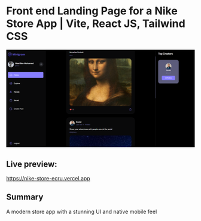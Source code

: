 # Front end Landing Page for a Nike Store App | Vite, React JS, Tailwind CSS

![NikeStore](https://github.com/WHAcKeR-T/Minigram/blob/main/Screenshot.png)

## Live preview:

https://nike-store-ecru.vercel.app

## Summary

A modern store app with a stunning UI and native mobile feel
